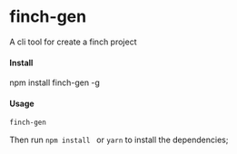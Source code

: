# finch-gen
A cli tool for create a finch project 

#### Install 
npm install finch-gen -g

#### Usage

```cmd
finch-gen
```

Then run `npm install ` or `yarn` to install the dependencies;